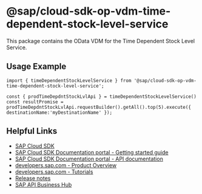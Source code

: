 # @sap/cloud-sdk-op-vdm-time-dependent-stock-level-service

This package contains the OData VDM for the Time Dependent Stock Level Service.

## Usage Example
```
import { timeDependentStockLevelService } from '@sap/cloud-sdk-op-vdm-time-dependent-stock-level-service';

const { prodTimeDepdntStockLvlApi } = timeDependentStockLevelService()
const resultPromise = prodTimeDepdntStockLvlApi.requestBuilder().getAll().top(5).execute({ destinationName:'myDestinationName' });

```

## Helpful Links

- [SAP Cloud SDK](https://github.com/SAP/cloud-sdk-js)
- [SAP Cloud SDK Documentation portal - Getting started guide](https://sap.github.io/cloud-sdk/docs/js/getting-started)
- [SAP Cloud SDK Documentation portal - API documentation](https://sap.github.io/cloud-sdk/docs/js/api)
- [developers.sap.com - Product Overview](https://developers.sap.com/topics/cloud-sdk.html)
- [developers.sap.com - Tutorials](https://developers.sap.com/tutorial-navigator.html?tag=software-product:technology-platform/sap-cloud-sdk&tag=tutorial:type/tutorial&tag=programming-tool:javascript)
- [Release notes](https://help.sap.com/doc/2324e9c3b28748a4ae2ad08166d77675/1.0/en-US/js-index.html)
- [SAP API Business Hub](https://api.sap.com/)
